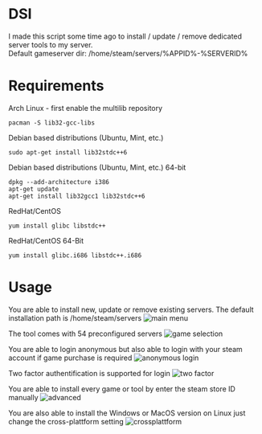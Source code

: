 # DSI
I made this script some time ago to install / update / remove dedicated server tools to my server. <br />
Default gameserver dir: /home/steam/servers/%APPID%-%SERVERID%

# Requirements
Arch Linux - first enable the multilib repository
```
pacman -S lib32-gcc-libs
```

Debian based distributions (Ubuntu, Mint, etc.)
```
sudo apt-get install lib32stdc++6
```

Debian based distributions (Ubuntu, Mint, etc.) 64-bit
```
dpkg --add-architecture i386 
apt-get update
apt-get install lib32gcc1 lib32stdc++6
```

RedHat/CentOS
```
yum install glibc libstdc++
```

RedHat/CentOS 64-Bit
```
yum install glibc.i686 libstdc++.i686
```

# Usage
You are able to install new, update or remove existing servers. The default installation path is /home/steam/servers
![main menu](https://i.imgur.com/e3Ouiyl.png)

The tool comes with 54 preconfigured servers
![game selection](https://i.imgur.com/EaVSYLG.png)

You are able to login anonymous but also able to login with your steam account if game purchase is required
![anonymous login](https://i.imgur.com/FczIgKV.png)

Two factor authentification is supported for login
![two factor](https://i.imgur.com/7zhXAVz.png)

You are able to install every game or tool by enter the steam store ID manually
![advanced](https://i.imgur.com/MzEt54a.png)

You are also able to install the Windows or MacOS version on Linux just change the cross-plattform setting
![crossplattform](https://i.imgur.com/sA5E6yB.png)
